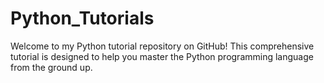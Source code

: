 # Python_Tutorials
Welcome to my Python tutorial repository on GitHub! This comprehensive tutorial is designed to help you master the Python programming language from the ground up. 
